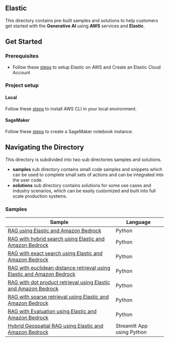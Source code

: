 ## Elastic

This directory contains pre-built samples and solutions to help customers get started with the **Generative AI** using **AWS** services and **Elastic**.

## Get Started

### Prerequisites

- Follow these [steps](https://www.elastic.co/blog/announcing-a-new-streamlined-sign-up-experience-for-elastic-cloud-on-aws-marketplace) to setup Elastic on AWS and Create an Elastic Cloud Account

### Project setup

#### Local
Follow these [steps](https://docs.aws.amazon.com/cli/latest/userguide/getting-started-install.html) to install AWS CLI in your local environment.

#### SageMaker
Follow these [steps](https://docs.aws.amazon.com/sagemaker/latest/dg/gs-setup-working-env.html) to create a SageMaker notebook instance.


## Navigating the Directory
This directory is subdivided into two sub directories samples and solutions. 
- **samples** sub directory contains small code samples and snippets which can be used to complete small sets of actions and can be integrated into the user code. 
- **solutions** sub directory contains solutions for some use cases and industry scenarios, which can be easily customized and built into full scale production systems.

### Samples


| Sample | Language |
| --- | --- |
| [RAG using Elastic and Amazon Bedrock](./samples/elastic-bedrock-claude-langchain-rag.ipynb) | Python |
| [RAG with hybrid search using Elastic and Amazon Bedrock](./samples/elastic-bedrock-claude-langchain-rag-hybrid-search.ipynb) | Python |
| [RAG with exact search using Elastic and Amazon Bedrock](./samples/elastic-bedrock-claude-langchain-rag-brute-force.ipynb) | Python |
| [RAG with euclidean distance retrieval using Elastic and Amazon Bedrock](./samples/elastic-bedrock-claude-langchain-rag-euclidean.ipynb) | Python |
| [RAG with dot product retrieval using Elastic and Amazon Bedrock](./samples/elastic-bedrock-claude-langchain-rag-dot-product.ipynb) | Python |
| [RAG with sparse retrieval using Elastic and Amazon Bedrock](./samples/elastic-bedrock-claude-langchain-rag-sparse.ipynb) | Python |
| [RAG with Evaluation using Elastic and Amazon Bedrock](./samples/elastic-bedrock-claude-langchain-rag-eval.ipynb) | Python |
| [Hybrid Geospatial RAG using Elastic and Amazon Bedrock](./stream-lit-app/README.md) | Streamlit App using Python |